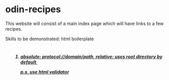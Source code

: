 # odin-recipes
This website will consist of a main index page which will have links to a few recipes.

Skills to be demonstrated:
html boilerplate
<p>
<h1><h2><h3><h4><h5><h6>
<strong>
<em>
<!-- comment section -->
<ul>
<ol>
<li>
<a href=""> absolute: protocol://domain/path, relative: uses root directory by default
<img src="" alt="">

p.s. use html validator